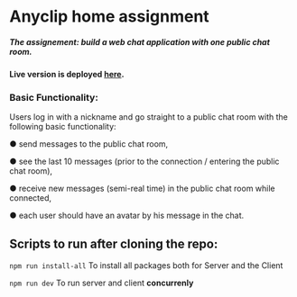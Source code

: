 # Anyclip home assignment

##### The assignement: build a web chat application with one public chat room.

#### Live version is deployed [here](https://fast-shore-62017.herokuapp.com/).

### Basic Functionality:
Users log in with a nickname and go straight to a public chat room with the following basic
functionality:

● send messages to the public chat room,

● see the last 10 messages (prior to the connection / entering the public chat room),

● receive new messages (semi-real time) in the public chat room while connected,

● each user should have an avatar by his message in the chat.


## Scripts to run after cloning the repo:

```npm run install-all``` To install all packages both for Server and the Client

```npm run dev``` To run server and client **concurrenly**



